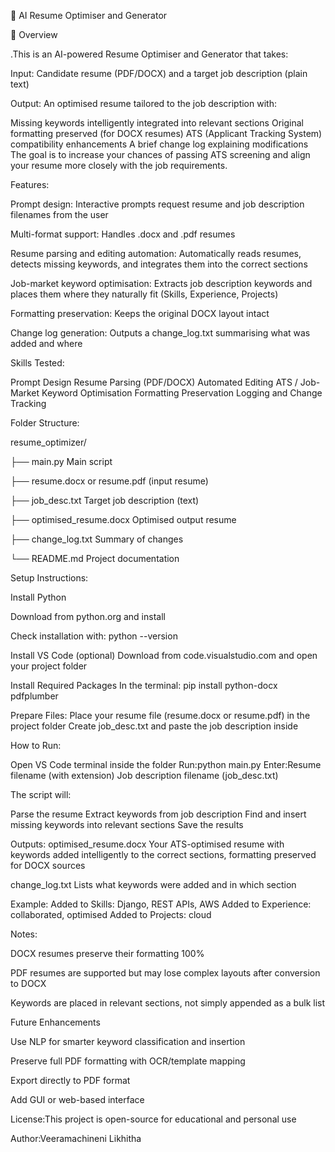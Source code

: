
📝 AI Resume Optimiser and Generator

📌 Overview

.This is an AI-powered Resume Optimiser and Generator that takes:

Input: Candidate resume (PDF/DOCX) and a target job description (plain text)

Output: An optimised resume tailored to the job description with:

Missing keywords intelligently integrated into relevant sections
Original formatting preserved (for DOCX resumes)
ATS (Applicant Tracking System) compatibility enhancements
A brief change log explaining modifications
The goal is to increase your chances of passing ATS screening and align your resume more closely with the job requirements.

Features:

Prompt design: Interactive prompts request resume and job description filenames from the user

Multi-format support: Handles .docx and .pdf resumes

Resume parsing and editing automation: Automatically reads resumes, detects missing keywords, and integrates them into the correct sections

Job-market keyword optimisation: Extracts job description keywords and places them where they naturally fit (Skills, Experience, Projects)

Formatting preservation: Keeps the original DOCX layout intact

Change log generation: Outputs a change_log.txt summarising what was added and where

Skills Tested:

Prompt Design
Resume Parsing (PDF/DOCX)
Automated Editing
ATS / Job-Market Keyword Optimisation
Formatting Preservation
Logging and Change Tracking

Folder Structure:

resume_optimizer/

├── main.py Main script

├── resume.docx or resume.pdf (input resume)

├── job_desc.txt Target job description (text)

├── optimised_resume.docx Optimised output resume

├── change_log.txt Summary of changes

└── README.md Project documentation


Setup Instructions:

Install Python

Download from python.org and install

Check installation with:
python --version

Install VS Code (optional)
Download from code.visualstudio.com and open your project folder

Install Required Packages
In the terminal:
pip install python-docx pdfplumber

Prepare Files:
Place your resume file (resume.docx or resume.pdf) in the project folder
Create job_desc.txt and paste the job description inside

How to Run:

Open VS Code terminal inside the folder
Run:python main.py
Enter:Resume filename (with extension)
Job description filename (job_desc.txt)

The script will:

Parse the resume
Extract keywords from job description
Find and insert missing keywords into relevant sections
Save the results

Outputs:
optimised_resume.docx
Your ATS-optimised resume with keywords added intelligently to the correct sections, formatting preserved for DOCX sources

change_log.txt
Lists what keywords were added and in which section

Example:
Added to Skills: Django, REST APIs, AWS
Added to Experience: collaborated, optimised
Added to Projects: cloud

Notes:

DOCX resumes preserve their formatting 100%

PDF resumes are supported but may lose complex layouts after conversion to DOCX

Keywords are placed in relevant sections, not simply appended as a bulk list

Future Enhancements

Use NLP for smarter keyword classification and insertion

Preserve full PDF formatting with OCR/template mapping

Export directly to PDF format

Add GUI or web-based interface

License:This project is open-source for educational and personal use

Author:Veeramachineni Likhitha



